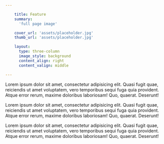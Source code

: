 ```yaml
---

    title: Feature
    summary:
      'full page image'

    cover_url: 'assets/placeholder.jpg'
    thumb_url: 'assets/placeholder.jpg'

    layout:
      type: three-column
      image_style: background
      content_align: right
      content_valign: middle

---
```


Lorem ipsum dolor sit amet, consectetur adipisicing elit. Quasi fugit quae, reiciendis ut amet voluptatem, vero temporibus sequi fuga quia provident. Atque error rerum, maxime doloribus laboriosam! Quo, quaerat. Deserunt!

Lorem ipsum dolor sit amet, consectetur adipisicing elit. Quasi fugit quae, reiciendis ut amet voluptatem, vero temporibus sequi fuga quia provident. Atque error rerum, maxime doloribus laboriosam! Quo, quaerat. Deserunt!

Lorem ipsum dolor sit amet, consectetur adipisicing elit. Quasi fugit quae, reiciendis ut amet voluptatem, vero temporibus sequi fuga quia provident. Atque error rerum, maxime doloribus laboriosam! Quo, quaerat. Deserunt!
